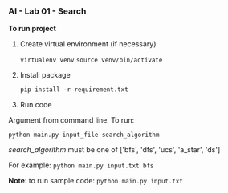 ### AI - Lab 01 - Search
**To run project**
1. Create virtual environment (if necessary)

	`virtualenv venv`
	`source venv/bin/activate`
1. Install package

	`pip install -r requirement.txt`
2. Run code

Argument from command line. To run: 

`python main.py input_file search_algorithm`

*search_algorithm* must be one of ['bfs', 'dfs', 'ucs', 'a_star', 'ds']

For example:
	`python main.py input.txt bfs`

**Note**: to run sample code: `python main.py input.txt`
